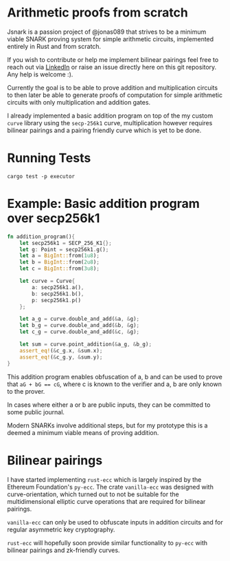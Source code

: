 # Arithmetic proofs from scratch
Jsnark is a passion project of @jonas089 that strives to be a minimum viable SNARK proving system for simple arithmetic circuits, implemented entirely in Rust and from scratch.

If you wish to contribute or help me implement bilinear pairings feel free to reach out via [LinkedIn](https://www.linkedin.com/in/jonas-pauli/) or raise an issue directly here on this git repository. Any help is welcome :).

Currently the goal is to be able to prove addition and multiplication circuits to then later be able to generate proofs of computation for simple arithmetic circuits with only multiplication and addition gates.

I already implemented a basic addition program on top of the my custom `curve` library using the `secp-256k1` curve, multiplication however requires bilinear pairings and a pairing friendly curve which is yet to be done.

# Running Tests
```
cargo test -p executor
```

# Example: Basic addition program over secp256k1

```rust
fn addition_program(){
    let secp256k1 = SECP_256_K1{};
    let g: Point = secp256k1.g();
    let a = BigInt::from(1u8);
    let b = BigInt::from(2u8);
    let c = BigInt::from(3u8);

    let curve = Curve{
        a: secp256k1.a(),
        b: secp256k1.b(),
        p: secp256k1.p()
    };

    let a_g = curve.double_and_add(&a, &g);
    let b_g = curve.double_and_add(&b, &g);
    let c_g = curve.double_and_add(&c, &g);

    let sum = curve.point_addition(&a_g, &b_g);
    assert_eq!(&c_g.x, &sum.x);
    assert_eq!(&c_g.y, &sum.y);
}
```

This addition program enables obfuscation of a, b and can be used to prove that `aG + bG == cG`, where c is known to the verifier and a, b are only known to the prover.

In cases where either a or b are public inputs, they can be committed to some public journal.

Modern SNARKs involve additional steps, but for my prototype this is a deemed a minimum viable means of proving addition.

# Bilinear pairings
I have started implementing `rust-ecc` which is largely inspired by the Ethereum Foundation's `py-ecc`. The crate `vanilla-ecc` was designed with curve-orientation, which turned out to not be suitable for the multidimensional elliptic curve operations that are required for bilinear pairings.

`vanilla-ecc` can only be used to obfuscate inputs in addition circuits and for regular asymmetric key cryptography.

`rust-ecc` will hopefully soon provide similar functionality to `py-ecc` with bilinear pairings and zk-friendly curves.

